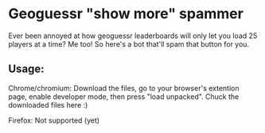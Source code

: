 # Geoguessr "show more" spammer

Ever been annoyed at how geoguessr leaderboards will only let you load 25 players at a time? Me too! So here's a bot that'll spam that button for you.

## Usage:
Chrome/chromium: Download the files, go to your browser's extention page, enable developer mode, then press "load unpacked". Chuck the downloaded files here :)


Firefox: Not supported (yet)